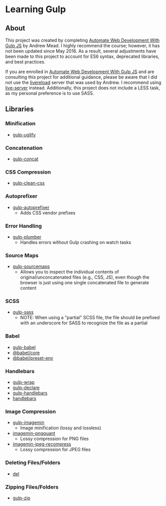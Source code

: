 # Learning Gulp

## About

This project was created by completing [Automate Web Development With Gulp JS](https://www.udemy.com/learn-gulp/) by Andrew Mead. I highly recommend the course; however, it has not been updated since May 2016. As a result, several adjustments have been made to this project to account for ES6 syntax, deprecated libraries, and best practices.

If you are enrolled in [Automate Web Development With Gulp JS](https://www.udemy.com/learn-gulp/) and are consulting this project for additional guidance, please be aware that I did not use the [livereload](https://www.npmjs.com/package/livereload) server that was used by Andrew.  I recommend using [live-server](https://www.npmjs.com/package/live-server) instead.  Additionally, this project does not include a LESS task, as my personal preference is to use SASS.

## Libraries

### Minification

- [gulp-uglify](https://www.npmjs.com/package/gulp-uglify)

### Concatenation

- [gulp-concat](https://www.npmjs.com/package/gulp-concat)

### CSS Compression

- [gulp-clean-css](https://www.npmjs.com/package/gulp-clean-css)

### Autoprefixer

- [gulp-autoprefixer](https://www.npmjs.com/package/gulp-autoprefixer)
  - Adds CSS vendor prefixes

### Error Handling

- [gulp-plumber](https://www.npmjs.com/package/gulp-plumber)
  - Handles errors without Gulp crashing on watch tasks

### Source Maps

- [gulp-sourcemaps](https://www.npmjs.com/package/source-map)
  - Allows you to inspect the individual contents of original/unconcatenated files (e.g., CSS, JS), even though the browser is just using one single concatenated file to generate content

### SCSS

- [gulp-sass](https://www.npmjs.com/package/gulp-sass)
  - NOTE: When using a "partial" SCSS file, the file should be prefixed with an underscore for SASS to recognize the file as a partial

### Babel

- [gulp-babel](https://www.npmjs.com/package/gulp-babel)
- [@babel/core](https://www.npmjs.com/package/@babel/core)
- [@babel/preset-env](https://www.npmjs.com/package/@babel/preset-env)

### Handlebars

- [gulp-wrap](https://www.npmjs.com/package/gulp-wrap)
- [gulp-declare](https://www.npmjs.com/package/gulp-declare)
- [gulp-handlebars](https://www.npmjs.com/package/gulp-handlebars)
- [handlebars](https://www.npmjs.com/package/handlebars)

### Image Compression

- [gulp-imagemin](https://www.npmjs.com/package/gulp-imagemin)
  - Image minification (lossy and lossless)
- [imagemin-pngquant](https://www.npmjs.com/package/imagemin-pngquant/v/0.1.0)
  - Lossy compression for PNG files
- [imagemin-jpeg-recompress](https://www.npmjs.com/package/imagemin-jpeg-recompress)
  - Lossy compression for JPEG files

### Deleting Files/Folders

- [del](https://www.npmjs.com/package/del)

### Zipping Files/Folders

- [gulp-zip](https://www.npmjs.com/package/gulp-zip)
